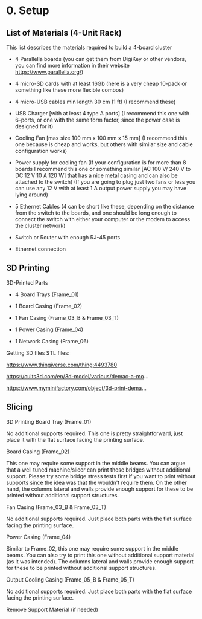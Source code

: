 # 0. Setup

## List of Materials (4-Unit Rack)

This list describes the materials required to build a 4-board cluster

- 4 Parallella boards (you can get them from DigiKey or other vendors, you can find more information in their website https://www.parallella.org/)

- 4 micro-SD cards with at least 16Gb (here is a very cheap 10-pack or something like these more flexible combos)

- 4 micro-USB cables min length 30 cm (1 ft) (I recommend these)

- USB Charger [with at least 4 type A ports] (I recommend this one with 6-ports, or one with the same form factor, since the power case is designed for it)

- Cooling Fan [max size 100 mm x 100 mm x 15 mm] (I recommend this one because is cheap and works, but others with similar size and cable configuration works)

- Power supply for cooling fan (If your configuration is for more than 8 boards I recommend this one or something similar [AC 100 V/ 240 V to DC 12 V 10 A 120 W] that has a nice metal casing and can also be attached to the switch) (If you are going to plug just two fans or less you can use any 12 V with at least 1 A output power supply you may have lying around)

- 5 Ethernet Cables (4 can be short like these, depending on the distance from the switch to the boards, and one should be long enough to connect the switch with either your computer or the modem to access the cluster network)

- Switch or Router with enough RJ-45 ports

- Ethernet connection


## 3D Printing

3D-Printed Parts

- 4 Board Trays (Frame_01)

- 1 Board Casing (Frame_02)

- 1 Fan Casing (Frame_03_B & Frame_03_T)

- 1 Power Casing (Frame_04)

- 1 Network Casing (Frame_06)

Getting 3D files
STL files:

https://www.thingiverse.com/thing:4493780

https://cults3d.com/en/3d-model/various/demac-a-mo...

https://www.myminifactory.com/object/3d-print-dema...


## Slicing


3D Printing
Board Tray (Frame_01)

No additional supports required. This one is pretty straightforward, just place it with the flat surface facing the printing surface.

Board Casing (Frame_02)

This one may require some support in the middle beams. You can argue that a well tuned machine/slicer can print those bridges without additional support. Please try some bridge stress tests first if you want to print without supports since the idea was that the wouldn't require them. On the other hand, the columns lateral and walls provide enough support for these to be printed without additional support structures.

Fan Casing (Frame_03_B & Frame_03_T)

No additional supports required. Just place both parts with the flat surface facing the printing surface.

Power Casing (Frame_04)

Similar to Frame_02, this one may require some support in the middle beams. You can also try to print this one without additional support material (as it was intended). The columns lateral and walls provide enough support for these to be printed without additional support structures.

Output Cooling Casing (Frame_05_B & Frame_05_T)

No additional supports required. Just place both parts with the flat surface facing the printing surface.


Remove Support Material (if needed)
